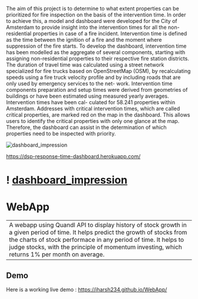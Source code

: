 The aim of this project is to determine to what extent properties can be prioritized for fire inspection on the basis of the intervention time. In order to achieve this, a model and dashboard were developed for the City of Amsterdam to provide insight into the intervention times for all the non-residential properties in case of a fire incident. Intervention time is defined as the time between the ignition of a fire and the moment where suppression of the fire starts. To develop the dashboard, intervention time has been modelled as the aggregate of several components, starting with assigning non-residential properties to their respective fire station districts. The duration of travel time was calculated using a street network specialized for fire trucks based on OpenStreetMap (OSM), by recalculating speeds using a fire truck velocity profile and by including roads that are only used by emergency services to the net- work. Intervention time components preparation and setup times were derived from geometries of buildings or have been estimated using measured yearly averages. Intervention times have been cal- culated for 58.241 properties within Amsterdam. Addresses with critical intervention times, which are called critical properties, are marked red on the map in the dashboard. This allows users to identify the critical properties with only one glance at the map. Therefore, the dashboard can assist in the determination of which properties need to be inspected with priority.

![dashboard_impression](https://user-images.githubusercontent.com/51342082/112936520-43f75700-9126-11eb-9e47-ccbbea3ac036.png)

https://dsp-response-time-dashboard.herokuapp.com/


# ! [dashboard_impression](https://user-images.githubusercontent.com/51342082/112936520-43f75700-9126-11eb-9e47-ccbbea3ac036.png)

# WebApp
<table>
<tr>
<td>
  A webapp using Quandl API to display history of stock growth in a given period of time. It helps predict the growth of stocks from the  charts of stock performace in any period of time. It helps to judge stocks, with the principle of momentum investing, which returns 1% per month on average.
</td>
</tr>
</table>


## Demo
Here is a working live demo :  https://iharsh234.github.io/WebApp/
